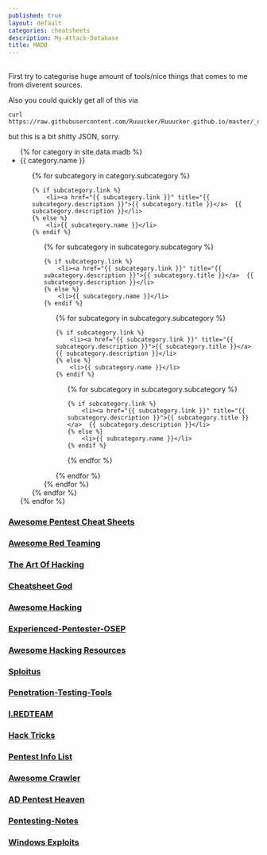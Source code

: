```yaml
---
published: true
layout: default
categories: cheatsheets
description: My-Attack-Database
title: MADB
---
```

<br>
First try to categorise huge amount of tools/nice things that comes to me from diverent sources.

Also you could quickly get all of this via
```
curl https://raw.githubusercontent.com/Ruuucker/Ruuucker.github.io/master/_data/madb.json
```
but this is a bit shitty JSON, sorry. 

<ul> 
{% for category in site.data.madb %}
<li>{{ category.name }}</li>
<ul> 
{% for subcategory in category.subcategory %}

	{% if subcategory.link %}
		<li><a href="{{ subcategory.link }}" title="{{ subcategory.description }}">{{ subcategory.title }}</a>	{{ subcategory.description }}</li>
	{% else %}
		<li>{{ subcategory.name }}</li>
	{% endif %}

<ul> 
{% for subcategory in subcategory.subcategory %}

	{% if subcategory.link %}
		<li><a href="{{ subcategory.link }}" title="{{ subcategory.description }}">{{ subcategory.title }}</a>	{{ subcategory.description }}</li>
	{% else %}
		<li>{{ subcategory.name }}</li>
	{% endif %}

<ul> 
{% for subcategory in subcategory.subcategory %}

	{% if subcategory.link %}
		<li><a href="{{ subcategory.link }}" title="{{ subcategory.description }}">{{ subcategory.title }}</a>	{{ subcategory.description }}</li>
	{% else %}
		<li>{{ subcategory.name }}</li>
	{% endif %}

<ul> 
{% for subcategory in subcategory.subcategory %}

	{% if subcategory.link %}
		<li><a href="{{ subcategory.link }}" title="{{ subcategory.description }}">{{ subcategory.title }}</a>	{{ subcategory.description }}</li>
	{% else %}
		<li>{{ subcategory.name }}</li>
	{% endif %}


{% endfor %}
</ul> 
{% endfor %}
</ul> 
{% endfor %}
</ul> 
{% endfor %}
</ul> 
{% endfor %}
</ul> 

### [Awesome Pentest Cheat Sheets](https://github.com/coreb1t/awesome-pentest-cheat-sheets "Awesome Pentest Cheat Sheets")

### [Awesome Red Teaming](https://github.com/yeyintminthuhtut/Awesome-Red-Teaming "Awesome Red Teaming")

### [The Art Of Hacking](https://github.com/The-Art-of-Hacking/h4cker "The Art Of Hacking")

### [Cheatsheet God](https://github.com/OlivierLaflamme/Cheatsheet-God "Cheatsheet God")

### [Awesome Hacking](https://github.com/Hack-with-Github/Awesome-Hacking "Awesome Hacking")

### [Experienced-Pentester-OSEP](https://github.com/nullg0re/Experienced-Pentester-OSEP)

### [Awesome Hacking Resources](https://github.com/vitalysim/Awesome-Hacking-Resources "Awesome Hacking Resources")

### [Sploitus](https://sploitus.com/?query=active%20directory#tools "Sploitus")

### [Penetration-Testing-Tools](https://github.com/mgeeky/Penetration-Testing-Tools "Penetration-Testing-Tools")

### [I.REDTEAM](https://www.ired.team/)

### [Hack Tricks](https://book.hacktricks.xyz/)

### [Pentest Info List](https://github.com/Ridter/Pentest)

### [Awesome Crawler](https://github.com/BruceDone/awesome-crawler "Awesome Crawler")

### [AD Pentest Heaven](https://github.com/balaasif6789/AD-Pentesting "AD Pentest Heaven")

### [Pentesting-Notes](https://github.com/CyberJunnkie/Pentesting-Notes "Pentesting-Notes")

### [Windows Exploits](https://github.com/SecWiki/windows-kernel-exploits "Windows Exploits")

